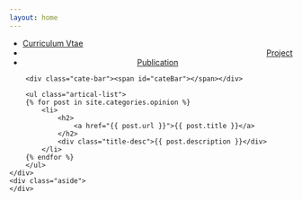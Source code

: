 ```yaml
---
layout: home
---
```


<div class="index-content opinion">
    <div class="section">
        <ul class="artical-cate">
            <li><a href="/"><span>Curriculum Vtae</span></a></li>
			<li style="text-align:right"><a href="/project"><span>Project</span></a></li>
            <li class="on" style="text-align:center"><a href="/opinion"><span>Publication</span></a></li>
        </ul>

        <div class="cate-bar"><span id="cateBar"></span></div>

        <ul class="artical-list">
        {% for post in site.categories.opinion %}
            <li>
                <h2>
                    <a href="{{ post.url }}">{{ post.title }}</a>
                </h2>
                <div class="title-desc">{{ post.description }}</div>
            </li>
        {% endfor %}
        </ul>
    </div>
    <div class="aside">
    </div>
</div>
